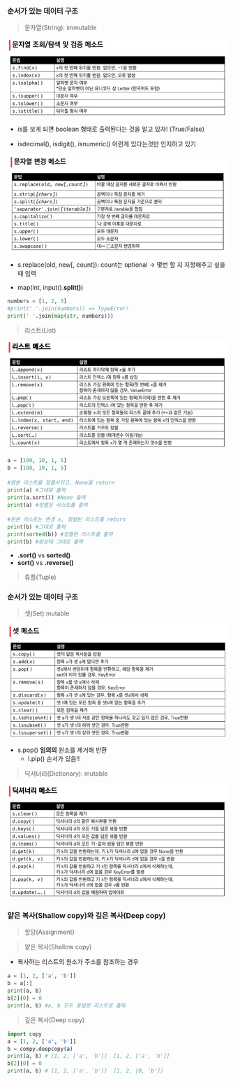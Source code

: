 ### 순서가 있는 데이터 구조

> 문자열(String): immutable

![](python_day6.assets/day6.png)

* *is*를 보게 되면 boolean 형태로 출력된다는 것을 알고 있자! (True/False)

* isdecimal(), isdigit(), isnumeric() 이런게 있다는것만 인지하고 있기

![](python_day6.assets/day6_2.png)



* s.replace(old, new[, count]): count는 optional -> 몇번 할 지 지정해주고 싶을 때 입력

* map(int, input().**split()**)

```python
numbers = [1, 2, 3]
#print(' '.join(numbers)) => TypeError!
print(' '.join(map(str, numbers)))
```



> 리스트(List)

![](python_day6.assets/day6_3.png)

```python
a = [100, 10, 1, 5]
b = [100, 10, 1, 5]

#원본 리스트를 정렬시키고, None을 return
print(a) #그대로 출력
print(a.sort()) #None 출력
print(a) #정렬된 리스트를 출력

#원본 리스트는 변경 x, 정렬된 리스트를 return
print(b) #그대로 출력
print(sorted(b)) #정렬된 리스트를 출력
print(b) #원상태 그대로 출력
```

* **.sort()** vs **sorted()**
* **sort()** vs **.reverse()** 



> 튜플(Tuple)



### 순서가 있는 데이터 구조

> 셋(Set):mutable

![](python_day6.assets/day6_4.png)

* s.pop() **임의의** 원소를 제거해 반환
  * l.pip() 순서가 있음!!



> 딕셔너리(Dictionary): mutable

![](python_day6.assets/day6_5.png)



### 얕은 복사(Shallow copy)와 깊은 복사(Deep copy)

> 할당(Assignment)



> 얕은 복사(Shallow copy)

* 복사하는 리스트의 원소가 주소를 참조하는 경우

```python
a = [1, 2, ['a', 'b']]
b = a[:]
print(a, b)
b[2][0] = 0
print(a, b) #a, b 모두 동일한 리스트로 출력
```

> 깊은 복사(Deep copy)

```python
import copy
a = [1, 2, ['a', 'b']]
b = compy.deepcopy(a) 
print(a, b) # [1, 2, ['a', 'b']]  [1, 2, ['a', 'b']]
b[2][0] = 0
print(a, b) # [1, 2, ['a', 'b']]  [1, 2, [0, 'b']]
```

